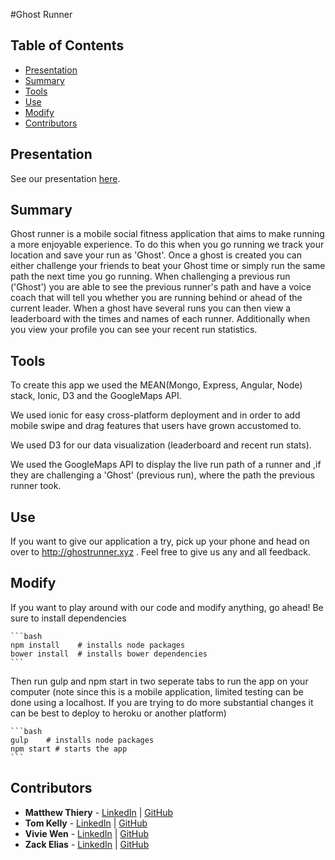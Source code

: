 #Ghost Runner

## Table of Contents

- [Presentation](#resentation)
- [Summary](#summary)
- [Tools](#tools)
- [Use](#use)
- [Modify](#modify)
- [Contributors](#contributors)

## Presentation

See our presentation [here](http://www.fullstackacademy.com/final-projects/ghost-runner-mobile-social-fitness-run-tracking-application).


## Summary

Ghost runner is a mobile social fitness application that aims to make running a more enjoyable experience. To do this when you go running we track your location and save your run as 'Ghost'. Once a ghost is created you can either challenge your friends to beat your Ghost time or simply run the same path the next time you go running. When challenging a previous run ('Ghost') you are able to see the previous runner's path and have a voice coach that will tell you whether you are running behind or ahead of the current leader. When a ghost have several runs you can then view a leaderboard with the times and names of each runner. Additionally when you view your profile you can see your recent run statistics.

## Tools

To create this app we used the MEAN(Mongo, Express, Angular, Node) stack, Ionic, D3 and the GoogleMaps API. 

We used ionic for easy cross-platform deployment and in order to add mobile swipe and drag features that users have grown accustomed to. 

We used D3 for our data visualization (leaderboard and recent run stats). 

We used the GoogleMaps API to display the live run path of a runner and ,if they are challenging a 'Ghost' (previous run), where the path the previous runner took.

## Use

If you want to give our application a try, pick up your phone and head on over to http://ghostrunner.xyz . Feel free to give us any and all feedback.

## Modify

If you want to play around with our code and modify anything, go ahead! 
Be sure to install dependencies

	```bash
	npm install    # installs node packages
	bower install  # installs bower dependencies
	```

Then run gulp and npm start in two seperate tabs to run the app on your computer (note since this is a mobile application, limited testing can be done using a localhost. If you are trying to do more substantial changes it can be best to deploy to heroku or another platform)

	```bash
	gulp    # installs node packages
	npm start # starts the app
	```

## Contributors
* __Matthew Thiery__ - [LinkedIn](https://www.linkedin.com/in/matthewthiery) | [GitHub](https://github.com/mbthiery)
* __Tom Kelly__ - [LinkedIn](https://www.linkedin.com/in/thomas-kelly-867155b8) | [GitHub](https://github.com/tmkelly28)
* __Vivie Wen__ - [LinkedIn](	
https://www.linkedin.com/in/hsin-wei-vivie-wen-075ab391) | [GitHub](https://github.com/viviechu)
* __Zack Elias__ - [LinkedIn](	
https://www.linkedin.com/in/zacharyelias) | [GitHub](https://github.com/zelias500)
